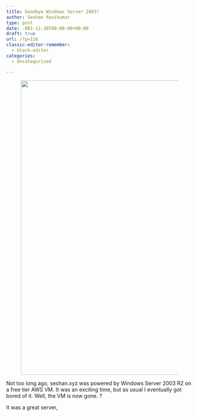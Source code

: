 ```yaml
---
title: Goodbye Windows Server 2003!
author: Seshan Ravikumar
type: post
date: -001-11-30T00:00:00+00:00
draft: true
url: /?p=116
classic-editor-remember:
  - block-editor
categories:
  - Uncategorized

---
```

<figure class="wp-block-image"><img loading="lazy" width="1024" height="793" src="https://seshan.xyz/wp-content/uploads/2019/06/Screen-Shot-2019-06-01-at-1.39.56-PM-1024x793.png" alt="" class="wp-image-88" srcset="https://seshan.xyz/wp-content/uploads/2019/06/Screen-Shot-2019-06-01-at-1.39.56-PM-1024x793.png 1024w, https://seshan.xyz/wp-content/uploads/2019/06/Screen-Shot-2019-06-01-at-1.39.56-PM-300x232.png 300w, https://seshan.xyz/wp-content/uploads/2019/06/Screen-Shot-2019-06-01-at-1.39.56-PM-768x595.png 768w, https://seshan.xyz/wp-content/uploads/2019/06/Screen-Shot-2019-06-01-at-1.39.56-PM.png 1036w" sizes="(max-width: 1024px) 100vw, 1024px" /></figure> 

Not too long ago, seshan.xyz was powered by Windows Server 2003 R2 on a free tier AWS VM. It was an exciting time, but as usual I eventually got bored of it. Well, the VM is now gone. ?

It was a great server,